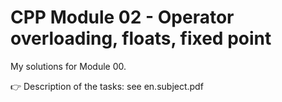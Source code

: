 # CPP Module 02 - Operator overloading, floats, fixed point

My solutions for Module 00.

👉 Description of the tasks: see en.subject.pdf
